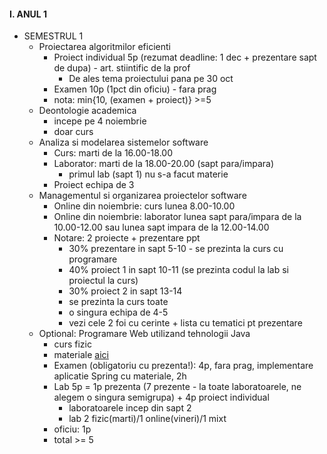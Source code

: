 
#### I. ANUL 1
* SEMESTRUL 1
  - Proiectarea algoritmilor eficienti
    - Proiect individual 5p (rezumat deadline: 1 dec + prezentare sapt de dupa) - art. stiintific de la prof 
      - De ales tema proiectului pana pe 30 oct
    - Examen 10p (1pct din oficiu) - fara prag
    - nota: min{10, (examen + proiect)} >=5 
  - Deontologie academica
    - incepe pe 4 noiembrie 
    - doar curs
  - Analiza si modelarea sistemelor software
    - Curs: marti de la 16.00-18.00
    - Laborator: marti de la 18.00-20.00 (sapt para/impara) 
      - primul lab (sapt 1) nu s-a facut materie
    - Proiect echipa de 3
  - Managementul si organizarea proiectelor software
    - Online din noiembrie: curs lunea 8.00-10.00 
    - Online din noiembrie: laborator lunea sapt para/impara de la 10.00-12.00 sau lunea sapt impara de la 12.00-14.00 
    - Notare: 2 proiecte + prezentare ppt
      - 30% prezentare in sapt 5-10 - se prezinta la curs cu programare
      - 40% proiect 1 in sapt 10-11 (se prezinta codul la lab si proiectul la curs)
      - 30% proiect 2 in sapt 13-14 
      - se prezinta la curs toate
      - o singura echipa de 4-5
      - vezi cele 2 foi cu cerinte + lista cu tematici pt prezentare 
  - Optional: Programare Web utilizand tehnologii Java
    - curs fizic
    - materiale [aici]()
    - Examen (obligatoriu cu prezenta!): 4p, fara prag, implementare aplicatie Spring cu materiale, 2h
    - Lab 5p = 1p prezenta (7 prezente - la toate laboratoarele, ne alegem o singura semigrupa) + 4p proiect individual
      - laboratoarele incep din sapt 2
      - lab 2 fizic(marti)/1 online(vineri)/1 mixt
    - oficiu: 1p
    - total >= 5
